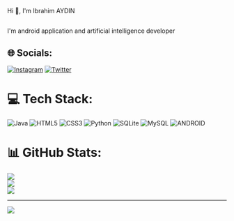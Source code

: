 Hi 👋, I'm Ibrahim AYDIN
##
I'm android application and artificial intelligence developer 

## 🌐 Socials:
[![Instagram](https://img.shields.io/badge/Instagram-%23E4405F.svg?logo=Instagram&logoColor=white)](https://instagram.com/ibrahimaydn23) [![Twitter](https://img.shields.io/badge/Twitter-%231DA1F2.svg?logo=Twitter&logoColor=white)](https://twitter.com/ulanibo23) 

# 💻 Tech Stack:
![Java](https://img.shields.io/badge/java-%23ED8B00.svg?style=for-the-badge&logo=java&logoColor=white) ![HTML5](https://img.shields.io/badge/html5-%23E34F26.svg?style=for-the-badge&logo=html5&logoColor=white) ![CSS3](https://img.shields.io/badge/css3-%231572B6.svg?style=for-the-badge&logo=css3&logoColor=white) ![Python](https://img.shields.io/badge/python-3670A0?style=for-the-badge&logo=python&logoColor=ffdd54) ![SQLite](https://img.shields.io/badge/sqlite-%2307405e.svg?style=for-the-badge&logo=sqlite&logoColor=white) ![MySQL](https://img.shields.io/badge/mysql-%2300f.svg?style=for-the-badge&logo=mysql&logoColor=white) ![ANDROID](https://img.shields.io/badge/android-%2320232a.svg?style=for-the-badge&logo=android&logoColor=%a4c639)
# 📊 GitHub Stats:
![](https://github-readme-stats.vercel.app/api?username=ibrahimaydn&theme=dark&hide_border=false&include_all_commits=false&count_private=false)<br/>
![](https://github-readme-streak-stats.herokuapp.com/?user=ibrahimaydn&theme=dark&hide_border=false)<br/>
![](https://github-readme-stats.vercel.app/api/top-langs/?username=ibrahimaydn&theme=dark&hide_border=false&include_all_commits=false&count_private=false&layout=compact)

---
[![](https://visitcount.itsvg.in/api?id=ibrahimaydn&icon=0&color=0)](https://visitcount.itsvg.in)

<!-- Proudly created with GPRM ( https://gprm.itsvg.in ) -->
